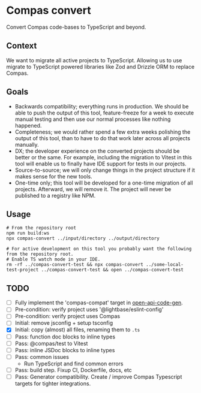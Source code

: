 # Compas convert

Convert Compas code-bases to TypeScript and beyond.

## Context

We want to migrate all active projects to TypeScript. Allowing us to use migrate to
TypeScript powered libraries like Zod and Drizzle ORM to replace Compas.

## Goals

- Backwards compatibility; everything runs in production. We should be able to push the
  output of this tool, feature-freeze for a week to execute manual testing and then use
  our normal processes like nothing happened.
- Completeness; we would rather spend a few extra weeks polishing the output of this tool,
  than to have to do that work later across all projects manually.
- DX; the developer experience on the converted projects should be better or the same. For
  example, including the migration to Vitest in this tool will enable us to finally have
  IDE support for tests in our projects.
- Source-to-source; we will only change things in the project structure if it makes sense
  for the new tools.
- One-time only; this tool will be developed for a one-time migration of all projects.
  Afterward, we will remove it. The project will never be published to a registry like
  NPM.

## Usage

```shell
# From the repository root
npm run build:ws
npx compas-convert ../input/directory ../output/directory

# For active development on this tool you probably want the following from the repository root.
# Enable TS watch mode in your IDE.
rm -rf ../compas-convert-test && npx compas-convert ../some-local-test-project ../compas-convert-test && open ../compas-convert-test
```

## TODO

- [ ] Fully implement the 'compas-compat' target in
      [open-api-code-gen](../open-api-code-gen).
- [ ] Pre-condition: verify project uses '@lightbase/eslint-config'
- [ ] Pre-condition: verify project uses Compas
- [ ] Initial: remove jsconfig + setup tsconfig
- [x] Initial: copy (almost) all files, renaming them to `.ts`
- [ ] Pass: function doc blocks to inline types
- [ ] Pass: @compas/test to Vitest
- [ ] Pass: inline JSDoc blocks to inline types
- [ ] Pass: common issues
  - Run TypeScript and find common errors
- [ ] Pass: build step. Fixup CI, Dockerfile, docs, etc
- [ ] Pass: Generator compatibility. Create / improve Compas Typescript targets for
      tighter integrations.
